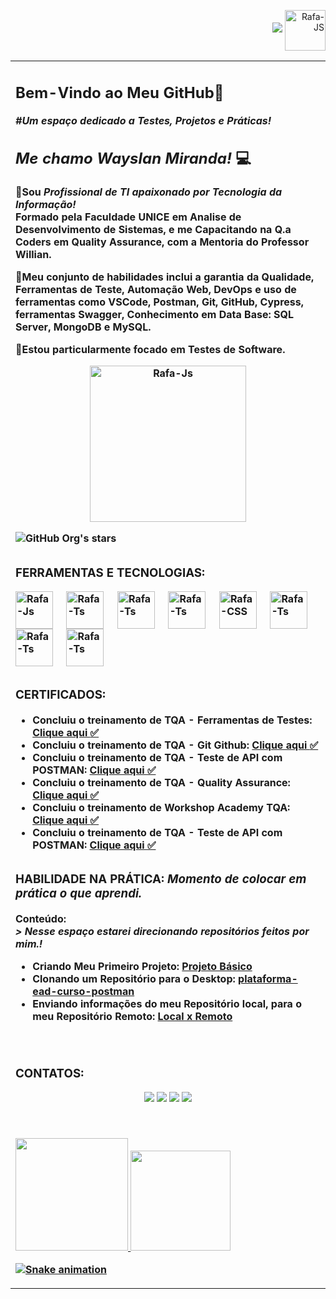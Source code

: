     
<div>
  <p align="right">
  <img loading="lazy" src="http://img.shields.io/static/v1?label=PERFIL&message=EM%20DESENVOLVIMENTO/Under%20development&color=GREEN&style=for-the-badge"/>
  <img align="center" alt="Rafa-JS" height="65" width="65" src="https://img.icons8.com/?size=100&id=qtMT3dhCq72r&format=png&color=000000"> 
</p>
</div>

<p align="right">
<table width="2000%">
<tr><td valign="top" width="100%">
 
## <b> Bem-Vindo ao Meu GitHub👋<br><i>
#Um espaço dedicado a Testes, Projetos e Práticas!</i>
##  <i> Me chamo Wayslan Miranda!  </i>💻


🎯Sou *Profissional de TI apaixonado por Tecnologia da Informação!* <br>Formado pela <strong>Faculdade UNICE em Analise de Desenvolvimento de Sistemas, e me Capacitando na Q.a Coders em Quality Assurance</strong>, com a Mentoria do Professor Willian.

🎯Meu conjunto de habilidades inclui a garantia da Qualidade, Ferramentas de Teste, Automação Web, DevOps e uso de ferramentas como VSCode, Postman, Git, GitHub, Cypress, ferramentas Swagger, Conhecimento em Data Base: SQL Server, MongoDB e MySQL. 

🎯Estou particularmente focado em Testes de Software.

<div align="center"> 
  <img align="center" alt="Rafa-Js" height="250" width="250" src="https://media.tenor.com/D8IYs3OLCfkAAAAi/soy-nerd.gif" >
</div>


 ![GitHub Org's stars](https://img.shields.io/github/stars/camilafernanda?style=social) 
 
##

<h3>FERRAMENTAS E TECNOLOGIAS:</h3>

<div>
  <div style="display: inline_block">
  <img align="center" alt="Rafa-Js" height="60" width="60" src="https://img.icons8.com/?size=100&id=EGYogqtKuGgD&format=png&color=000000"> &nbsp;&nbsp;&nbsp;
 <img align="center" alt="Rafa-Ts" height="60" width="60" src="https://img.icons8.com/?size=100&id=QEQQKirln6Tf&format=png&color=000000"> &nbsp;&nbsp;&nbsp;
  <img align="center" alt="Rafa-Ts" height="60" width="60" src="https://img.icons8.com/?size=100&id=QSjnrUKYMnxO&format=png&color=000000"> &nbsp;&nbsp;&nbsp;
  <img align="center" alt="Rafa-Ts" height="60" width="60" src="https://img.icons8.com/?size=100&id=bosfpvRzNOG8&format=png&color=000000"> &nbsp;&nbsp;&nbsp;
  <img align="center" alt="Rafa-CSS" height="60" width="60" src="https://img.icons8.com/?size=100&id=48455&format=png&color=000000"> &nbsp;&nbsp;&nbsp;
  <img align="center" alt="Rafa-Ts" height="60" width="60" src="https://img.icons8.com/?size=100&id=BejoiOeRfYSo&format=png&color=000000"> &nbsp;&nbsp;&nbsp;
  <img align="center" alt="Rafa-Ts" height="60" width="60" src="https://img.icons8.com/?size=100&id=7P9Z1Wc1hlGr&format=png&color=000000"> &nbsp;&nbsp;&nbsp;
  <img align="center" alt="Rafa-Ts" height="60" width="60" src="https://img.icons8.com/?size=100&id=vR6XrZzQr1CN&format=png&color=000000"> &nbsp;&nbsp;&nbsp;
</div>

##

<h3>CERTIFICADOS:</h3>

- Concluiu o treinamento de TQA - Ferramentas de Testes: [Clique aqui :white_check_mark:](https://acrobat.adobe.com/id/urn:aaid:sc:us:f5e35f29-d458-4593-8ff5-7bb3c94277b5)
- Concluiu o treinamento de TQA - Git Github: [Clique aqui :white_check_mark:](https://acrobat.adobe.com/id/urn:aaid:sc:US:4b725d12-c007-42dd-9f9e-a5fb5247fe70)
- Concluiu o treinamento de TQA - Teste de API com POSTMAN: [Clique aqui :white_check_mark:](https://acrobat.adobe.com/id/urn:aaid:sc:US:7310c730-bfa4-4891-88f6-16c9ba77be9b)
- Concluiu o treinamento de TQA - Quality Assurance: [Clique aqui :white_check_mark:](https://acrobat.adobe.com/id/urn:aaid:sc:US:248f6ab6-5087-4929-94b8-fe9a25cd3481)
- Concluiu o treinamento de Workshop Academy TQA: [Clique aqui :white_check_mark:](https://acrobat.adobe.com/id/urn:aaid:sc:US:6d00d7d0-aae3-4eb5-935f-2b6f43e1bb9e)
- Concluiu o treinamento de TQA - Teste de API com POSTMAN: [Clique aqui :white_check_mark:]()






##

<h3>HABILIDADE NA PRÁTICA: <i>Momento de colocar em prática o que aprendi.</i></h3>

Conteúdo:</h3> <i> <br> > Nesse espaço estarei direcionando repositórios feitos por mim.!</h5></i>

- Criando Meu Primeiro Projeto: [Projeto Básico](https://github.com/LAN-SYSTEM/Versionamentodecodigo/blob/main/README.md)
- Clonando um Repositório para o Desktop: [plataforma-ead-curso-postman](https://github.com/AndreLuizTuf/plataforma-ead-curso-postman.git)
- Enviando informações do meu Repositório local, para o meu Repositório Remoto: [Local x Remoto](https://github.com/LAN-SYSTEM/aula-github)



  
<br>

##

<h3>CONTATOS:</h3>
 
<div>
    <div align="center"> 
  <a href="https://www.youtube.com/channel/UC0bmAaUBY1zvJdWPHZ4PGnw" target="_blank">
              <img src="https://img.shields.io/badge/YouTube-FF0000?style=for-the-badge&logo=youtube&logoColor=white" target="_blank"></a>
    
  <a href="https://www.instagram.com/wayslan.miranda/" target="_blank">
              <img src="https://img.shields.io/badge/-Instagram-%23E4405F?style=for-the-badge&logo=instagram&logoColor=white" target="_blank"></a> 
              
  <a href = "mailto:wayslan@outlook.com" target="_blank">
              <img src="https://img.shields.io/badge/Gmail-D14836?style=for-the-badge&logo=gmail&logoColor=white" target="_blank"></a> 
              
  <a href="https://www.linkedin.com/in/wayslanmiranda/" target="_blank" target="_blank">
              <img src="https://img.shields.io/badge/-LinkedIn-%230077B5?style=for-the-badge&logo=linkedin&logoColor=white" target="_blank"></a>
</div>
<br>

##

<div>
  <a href="https://github.com/LAN-SYSTEM">
  <img height="180em" src="https://github-readme-stats.vercel.app/api?username=LAN-SYSTEM&show_icons=true&theme=cobalt&include_all_commits=true&count_private=true"/>
  <img height="160em" src="https://github-readme-stats.vercel.app/api/top-langs/?username=LAN-SYSTEM&layout=compact&langs_count=7&theme=cobalt"/>
</div>



 ![Snake animation](https://github.com/LuigiGF/LuigiGF/blob/output/github-contribution-grid-snake.svg)

</td></tr>
</table>
</p>


